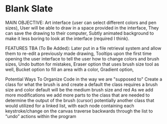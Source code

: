# Blank Slate
MAIN OBJECTIVE:
  Art interface (user can select different colors and pen sizes), 
  User will be able to draw in a space provided in the interface, 
  They can save the drawing to their computer, 
  Subtly animated background to make it less boring to look at the interface (required I think). 
  
FEATURES TBA (To Be Added):
  Later put in a file retrieval system and allow them to re-edit a previously made drawing, 
  Tooltips upon the first time opening the user interface to tell the user how to change colors and brush sizes, 
  Undo button for mistakes, 
  Eraser option that uses brush size tool as well, 
  Bucket option to fill an area with a color, 
  Gradient option, 
  
Potential Ways To Organize Code in the way we are "supposed to"
  Create a class for what the brush is and create a default
   the class requires a brush size and color
   default will be the medium brush size and red
  As we add more modifications we add more parts to the class that are needed to determine the output of the brush (cursor)
   potentially another class that would utilized for a linked list, with each node containing each keystroke/change on the canvas 
   traverse backwards through the list to “undo” actions within the program

